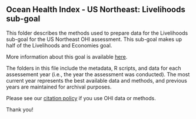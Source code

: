 ## Ocean Health Index - US Northeast: Livelihoods sub-goal

This folder describes the methods used to prepare data for the Livelihoods sub-goal for the US Northeast OHI assessment. This sub-goal makes up half of the Livelihoods and Economies goal.

More information about this goal is available [here](http://ohi-science.org/goals/#livelihoods-and-economies).

The folders in this file include the metadata, R scripts, and data for each assessement year (i.e., the year the assessment was conducted).  The most current year represents the best available data and methods, and previous years are maintained for archival purposes.

Please see our [citation policy](http://ohi-science.org/citation-policy/) if you use OHI data or methods.

Thank you!
